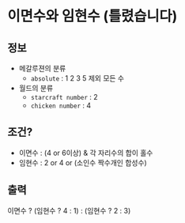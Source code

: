 # 이면수와 임현수 (틀렸습니다)
## 정보
- 메갈루젼의 분류
  - ```absolute``` : 1 2 3 5 제외 모든 수
- 월드의 분류
  - ```starcraft number``` : 2
  - ```chicken number``` : 4
## 조건?
  - 이면수 : (4 or 6이상) & 각 자리수의 합이 홀수
  - 임현수 : 2 or 4 or (소인수 짝수개인 합성수)
## 출력
이면수 ? (임현수 ? 4 : 1) : (임현수 ? 2 : 3)